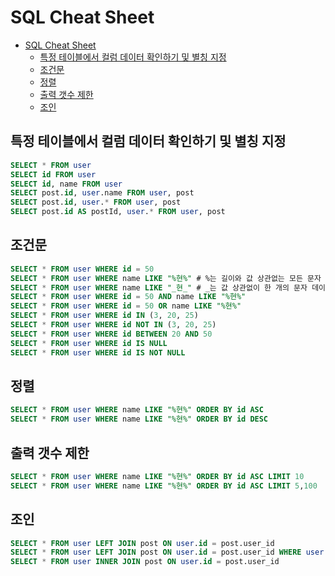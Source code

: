 # SQL Cheat Sheet

- [SQL Cheat Sheet](#sql-cheat-sheet)
  - [특정 테이블에서 컬럼 데이터 확인하기 및 별칭 지정](#특정-테이블에서-컬럼-데이터-확인하기-및-별칭-지정)
  - [조건문](#조건문)
  - [정렬](#정렬)
  - [출력 갯수 제한](#출력-갯수-제한)
  - [조인](#조인)

## 특정 테이블에서 컬럼 데이터 확인하기 및 별칭 지정

```sql
SELECT * FROM user
SELECT id FROM user
SELECT id, name FROM user
SELECT post.id, user.name FROM user, post
SELECT post.id, user.* FROM user, post
SELECT post.id AS postId, user.* FROM user, post
```

## 조건문

```sql
SELECT * FROM user WHERE id = 50
SELECT * FROM user WHERE name LIKE "%현%" # %는 길이와 값 상관없는 모든 문자 데이터와 매칭
SELECT * FROM user WHERE name LIKE "_현_" # _는 값 상관없이 한 개의 문자 데이터와 매칭
SELECT * FROM user WHERE id = 50 AND name LIKE "%현%"
SELECT * FROM user WHERE id = 50 OR name LIKE "%현%"
SELECT * FROM user WHERE id IN (3, 20, 25)
SELECT * FROM user WHERE id NOT IN (3, 20, 25)
SELECT * FROM user WHERE id BETWEEN 20 AND 50
SELECT * FROM user WHERE id IS NULL
SELECT * FROM user WHERE id IS NOT NULL
```

## 정렬

```sql
SELECT * FROM user WHERE name LIKE "%현%" ORDER BY id ASC
SELECT * FROM user WHERE name LIKE "%현%" ORDER BY id DESC
```

## 출력 갯수 제한

```sql
SELECT * FROM user WHERE name LIKE "%현%" ORDER BY id ASC LIMIT 10
SELECT * FROM user WHERE name LIKE "%현%" ORDER BY id ASC LIMIT 5,100
```

## 조인

```sql
SELECT * FROM user LEFT JOIN post ON user.id = post.user_id
SELECT * FROM user LEFT JOIN post ON user.id = post.user_id WHERE user.id = 20
SELECT * FROM user INNER JOIN post ON user.id = post.user_id
```
